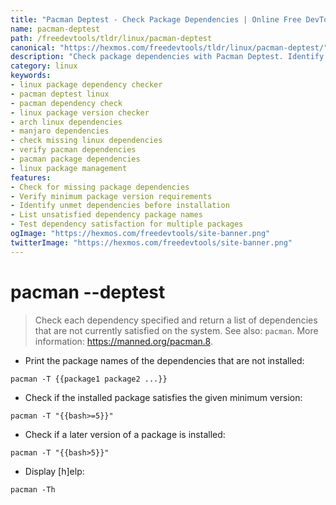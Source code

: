 ```yaml
---
title: "Pacman Deptest - Check Package Dependencies | Online Free DevTools by Hexmos"
name: pacman-deptest
path: /freedevtools/tldr/linux/pacman-deptest
canonical: "https://hexmos.com/freedevtools/tldr/linux/pacman-deptest/"
description: "Check package dependencies with Pacman Deptest. Identify unsatisfied Linux dependencies and verify version requirements. Free online tool, no registration required."
category: linux
keywords:
- linux package dependency checker
- pacman deptest linux
- pacman dependency check
- linux package version checker
- arch linux dependencies
- manjaro dependencies
- check missing linux dependencies
- verify pacman dependencies
- pacman package dependencies
- linux package management
features:
- Check for missing package dependencies
- Verify minimum package version requirements
- Identify unmet dependencies before installation
- List unsatisfied dependency package names
- Test dependency satisfaction for multiple packages
ogImage: "https://hexmos.com/freedevtools/site-banner.png"
twitterImage: "https://hexmos.com/freedevtools/site-banner.png"
---
```


# pacman --deptest

> Check each dependency specified and return a list of dependencies that are not currently satisfied on the system.
> See also: `pacman`.
> More information: <https://manned.org/pacman.8>.

- Print the package names of the dependencies that are not installed:

`pacman -T {{package1 package2 ...}}`

- Check if the installed package satisfies the given minimum version:

`pacman -T "{{bash>=5}}"`

- Check if a later version of a package is installed:

`pacman -T "{{bash>5}}"`

- Display [h]elp:

`pacman -Th`
